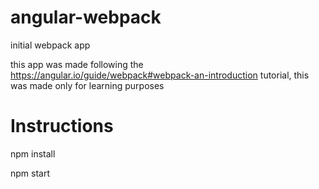 # angular-webpack
initial webpack app

this app was made following the https://angular.io/guide/webpack#webpack-an-introduction tutorial, this was made only for learning purposes

# Instructions

npm install

npm start


